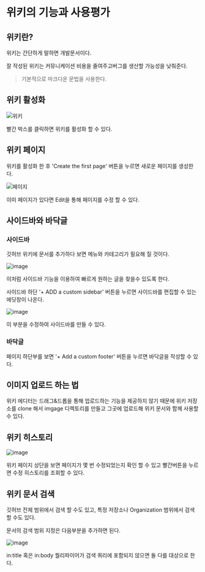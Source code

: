 # 위키의 기능과 사용평가
## 위키란?
위키는 간단하게 말하면 개발문서이다. 

잘 작성된 위키는 커뮤니케이션 비용을 줄여주고버그를 생산할 가능성을 낮춰준다. 

> 기본적으로 마크다운 문법을 사용한다.

## 위키 활성화

![위키](https://user-images.githubusercontent.com/112995660/203071095-e82b551d-58c5-4231-9044-293fd7c4ceb8.png)

빨간 박스를 클릭하면 위키를 활성화 할 수 있다.

## 위키 페이지
위키를 활성화 한 후 'Create the first page' 버튼을 누르면 새로운 페이지를 생성한다.

![페이지](https://user-images.githubusercontent.com/112995660/203071270-48304873-829c-45cc-9b92-696f8eaaf4a1.png)

이미 페이지가 있다면 Edit을 통해 페이지를 수정 할 수 있다.

## 사이드바와 바닥글
### 사이드바
깃허브 위키에  문서를 추가하다 보면 메뉴와 카테고리가 필요해 질 것이다.

![image](https://user-images.githubusercontent.com/112995660/203073036-f3568f23-4871-4241-89b0-bff65305a37c.png)

이처럼 사이드바 기능을 이용하여 빠르게 원하는 글을 찾을수 있도록 한다.

사이드바 하단 '+ ADD a custom sidebar' 버튼을 누르면 사이드바를 편집할 수 있는 에딧창이 나온다.

![image](https://user-images.githubusercontent.com/112995660/203073473-cd70a616-e486-4e03-a9de-eb1740e55034.png)

이 부분을 수정하여 사이드바를 만들 수 있다.

### 바닥글
페이지 하단부를 보면 '+ Add a custom footer' 버튼을 누르면 바닥글을 작성할 수 있다.

## 이미지 업로드 하는 법
위키 에디터는 드래그&드롭을 통해 업로드하는 기능을 제공하지 않기 때문에 위키 저장소를 clone 해서 imgage 디렉토리를 만들고
그곳에 업로드해 위키 문서와 함께 사용할 수 있다.

## 위키 히스토리

![image](https://user-images.githubusercontent.com/112995660/203074156-e55b9e92-d89a-45d9-aff2-7b726fb3358a.png)

위키 페이지 상단을 보면 페이지가 몇 번 수정되었는지 확인 할 수 있고 빨간버튼을 누르면 수정 히스토리를 조회할 수 있다.

## 위키 문서 검색
깃허브 전체 범위에서 검색 할 수도 있고, 특정 저장소나 Organization 범위에서 검색 할 수도 있다.

문서의 검색 범위 지정은 다음부분을 추가하면 된다.

![image](https://user-images.githubusercontent.com/112995660/203074601-65a6caac-de63-4efd-a7d2-deeac6650a98.png)

in:title 혹은 in:body 퀄리파이어가 검색 쿼리에 포함되지 않으면 둘 다를 대상으로 한다.


